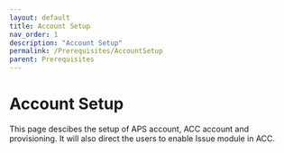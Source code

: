 ```yaml
---
layout: default
title: Account Setup
nav_order: 1
description: "Account Setup"
permalink: /Prerequisites/AccountSetup
parent: Prerequisites
---
```


# Account Setup

This page descibes the setup of APS account, ACC account and provisioning. It will also direct the users to enable Issue module in ACC. 
